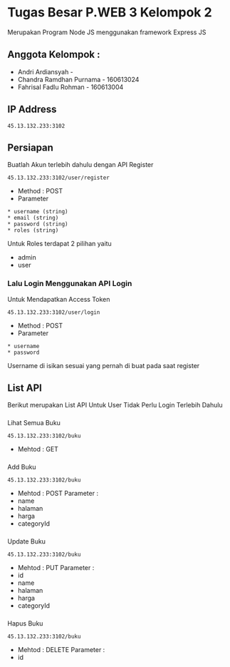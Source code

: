 # Tugas Besar P.WEB 3 Kelompok 2

Merupakan Program Node JS menggunakan framework Express JS


## Anggota Kelompok :

* Andri Ardiansyah - 
* Chandra Ramdhan Purnama - 160613024
* Fahrisal Fadlu Rohman - 160613004

## IP Address

```
45.13.132.233:3102
```

## Persiapan

Buatlah Akun terlebih dahulu dengan API Register

```url
45.13.132.233:3102/user/register
```

* Method : POST
* Parameter

```
* username (string)
* email (string)
* password (string)
* roles (string)
```

Untuk Roles terdapat 2 pilihan yaitu 
* admin 
* user

### Lalu Login Menggunakan API Login

Untuk Mendapatkan Access Token

```url
45.13.132.233:3102/user/login
```

* Method : POST
* Parameter

```
* username
* password
```

Username di isikan sesuai yang pernah di buat pada saat register

## List API

Berikut merupakan List API Untuk User Tidak Perlu Login Terlebih Dahulu

###
Lihat Semua Buku
```url
45.13.132.233:3102/buku
```
* Mehtod : GET

###
Add Buku
```url
45.13.132.233:3102/buku
```
* Mehtod : POST
Parameter : 
* name
* halaman
* harga
* categoryId

###
Update Buku
```url
45.13.132.233:3102/buku
```
* Mehtod : PUT
Parameter : 
* id
* name
* halaman
* harga
* categoryId

###
Hapus Buku
```url
45.13.132.233:3102/buku
```
* Mehtod : DELETE
Parameter : 
* id




